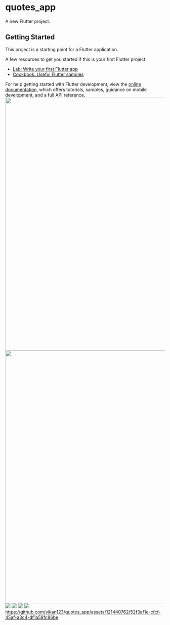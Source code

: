 # quotes_app

A new Flutter project.

## Getting Started

This project is a starting point for a Flutter application.

A few resources to get you started if this is your first Flutter project:

- [Lab: Write your first Flutter app](https://docs.flutter.dev/get-started/codelab)
- [Cookbook: Useful Flutter samples](https://docs.flutter.dev/cookbook)

For help getting started with Flutter development, view the
[online documentation](https://docs.flutter.dev/), which offers tutorials,
samples, guidance on mobile development, and a full API reference.
<img src="https://github.com/vikan123/quotes_app/assets/121440762/2763b66e-0a4e-48d0-96fc-e558099d0c32" height="800" >
<img src="https://github.com/vikan123/quotes_app/assets/121440762/99a621c6-99ec-48ee-9286-ea8b244c8384" height="800" >
<img src="https://github.com/vikan123/quotes_app/assets/121440762/435cf692-ece3-486c-9716-e8a64ccaa48e" heiht="800">
<img src="https://github.com/vikan123/quotes_app/assets/121440762/ecc92c69-6b33-4e04-a82c-7e7244a69f48" heiht="800">
<img src="https://github.com/vikan123/quotes_app/assets/121440762/e5a61cac-66e2-48cb-9f71-572b5570e9a6" heiht="800">
<img src="https://github.com/vikan123/quotes_app/assets/121440762/76a61f36-e117-48ee-ae73-18acecb4ee2f" heiht="800">
https://github.com/vikan123/quotes_app/assets/121440762/52f3af1e-cfcf-45af-a3c4-df1a58fc86be



